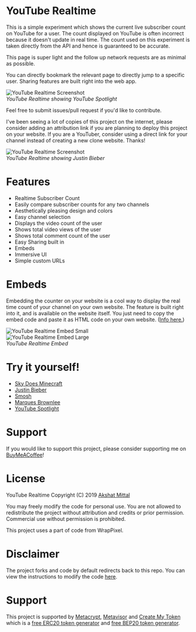 # YouTube Realtime

This is a simple experiment which shows the current live subscriber count on YouTube for a user. The count displayed on YouTube is often incorrect because it doesn't update in real time. The count used on this experiment is taken directly from the API and hence is guaranteed to be accurate.

This page is super light and the follow up network requests are as minimal as possible.

You can directly bookmark the relevant page to directly jump to a specific user. Sharing features are built right into the web app.

![YouTube Realtime Screenshot](res/Example1.png)<br/>
_YouTube Realtime showing YouTube Spotlight_

Feel free to submit issues/pull request if you'd like to contribute.

I've been seeing a lot of copies of this project on the internet, please consider adding an attribution link if you are planning to deploy this project on your website. If you are a YouTuber, consider using a direct link for your channel instead of creating a new clone website. Thanks!

![YouTube Realtime Screenshot](res/Example2.png)<br/>
_YouTube Realtime showing Justin Bieber_

# Features

- Realtime Subscriber Count
- Easily compare subscriber counts for any two channels
- Aesthetically pleasing design and colors
- Easy channel selection
- Displays the video count of the user
- Shows total video views of the user
- Shows total comment count of the user
- Easy Sharing built in
- Embeds
- Immersive UI
- Simple custom URLs

# Embeds

Embedding the counter on your website is a cool way to display the real time count of your channel on your own website. The feature is built right into it, and is available on the website itself. You just need to copy the embed code and paste it as HTML code on your own website. ([Info here.](https://counts.live/embeds))

![YouTube Realtime Embed Small](https://static.counts.live/images/examples/embeds/small.png)<br/>
![YouTube Realtime Embed Large](https://static.counts.live/images/examples/embeds/large.png)<br/>
_YouTube Realtime Embed_

# Try it yourself!

- [Sky Does Minecraft](https://akshatmittal.com/youtube-realtime/#!/SkyDoesMinecraft "Sky Does Minecraft's Realtime Subscriber Count on YouTube")
- [Justin Bieber](https://akshatmittal.com/youtube-realtime/#!/UCHkj014U2CQ2Nv0UZeYpE_A "Justin Bieber's Realtime Subscriber Count on YouTube")
- [Smosh](https://akshatmittal.com/youtube-realtime/#!/Smosh "Smosh's Realtime Subscriber Count on YouTube")
- [Marques Brownlee](https://akshatmittal.com/youtube-realtime/#!/MarquesBrownlee "Marques Brownlee's Realtime Subscriber Count on YouTube")
- [YouTube Spotlight](https://akshatmittal.com/youtube-realtime/#!/UCBR8-60-B28hp2BmDPdntcQ "YouTube Spotlight's Realtime Subscriber Count on YouTube")

# Support

If you would like to support this project, please consider supporting me on [BuyMeACoffee](https://www.buymeacoffee.com/akshatmittal)!

# License

YouTube Realtime Copyright (C) 2019 [Akshat Mittal](https://akshatmittal.com/)

You may freely modify the code for personal use. You are not allowed to redistribute the project without attribution and credits or prior permission. Commercial use without permission is prohibited.

This project uses a part of code from WrapPixel.

# Disclaimer

The project forks and code by default redirects back to this repo. You can view the instructions to modify the code [here](https://github.com/akshatmittal/youtube-realtime/issues/14#issuecomment-247537299).

# Support

This project is supported by [Metacrypt](https://www.metacrypt.org/), [Metavisor](https://www.metavisor.app/) and [Create My Token](https://www.createmytoken.com/) which is a [free ERC20 token generator](https://www.createmytoken.com/token-builder/ethereum-erc20-generator/) and [free BEP20 token generator](https://www.createmytoken.com/token-builder/binance-smart-chain-bep20-generator/).
